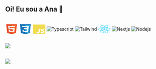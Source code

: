 ## Oi! Eu sou a Ana 👋


<div style="display: inline_block"><br>
<img align="center" alt="HTML" height="32" width="40" src="https://raw.githubusercontent.com/devicons/devicon/master/icons/html5/html5-original.svg">
<img align="center" alt="CSS" height="32" width="40" src="https://raw.githubusercontent.com/devicons/devicon/master/icons/css3/css3-original.svg">
<img align="center" alt="JS" height="30" width="40" src="https://raw.githubusercontent.com/devicons/devicon/master/icons/javascript/javascript-plain.svg">
<img align="center" alt="Typescript" height="30" width="40" src="https://cdn.jsdelivr.net/gh/devicons/devicon@latest/icons/typescript/typescript-plain.svg"/>
<img align="center" alt="Tailwind" height="30" width="40"src="https://cdn.jsdelivr.net/gh/devicons/devicon@latest/icons/tailwindcss/tailwindcss-original.svg" />
<img align="center" alt="React" height="30" width="40" src="https://raw.githubusercontent.com/devicons/devicon/master/icons/react/react-original.svg">
<img align="center" alt="Nextjs" height="35" width="40" src="https://cdn.jsdelivr.net/gh/devicons/devicon@latest/icons/nextjs/nextjs-original.svg"/>
<img align="center" alt="Nodejs" height="30" width="40" s<img src="https://cdn.jsdelivr.net/gh/devicons/devicon@latest/icons/nodejs/nodejs-original.svg" />





##

<div>
 <a href= "https://github.com/anapmartinsf">
 <img height="180em" src = "https://github-readme-stats.vercel.app/api/top-langs/?username=anapmartinsf&layout=compact&langs_count16&theme=dracula"/>
</div>

##

<a href="https://www.linkedin.com/in/ana-paula-martins-1172b8230" target="_blank"><img src="https://img.shields.io/badge/-LinkedIn-%230077B5?style=for-the-badge&logo=linkedin&logoColor=white" target="_blank"></a> 


  

 
  
